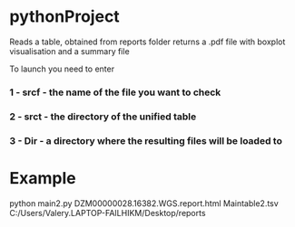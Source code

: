 # pythonProject

Reads a table, obtained from reports folder
returns a .pdf file with boxplot visualisation and a summary file

To launch you need to enter
### 1 - srcf - the name of the file you want to check
### 2 - srct - the directory of the unified table
### 3 - Dir - a directory where the resulting files will be loaded to

# Example
python main2.py DZM00000028.16382.WGS.report.html Maintable2.tsv C:/Users/Valery.LAPTOP-FAILHIKM/Desktop/reports
